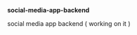 **social-media-app-backend**              
             
social media app backend ( working on it )                    
      
     
 
  
  
 
